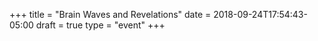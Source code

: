 +++
title = "Brain Waves and Revelations"
date = 2018-09-24T17:54:43-05:00
draft = true
type = "event"
+++
